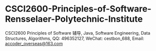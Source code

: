 # CSCI2600-Principles-of-Software-Rensselaer-Polytechnic-Institute
CSCI2600 Principles of Software 辅导, Java, Software Engineering, Data Structures, Algorithms, QQ: 496352127, WeChat: cestbon_688, Email: accoder_overseas@163.com
